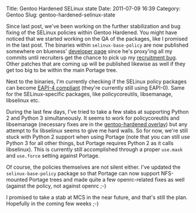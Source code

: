 Title: Gentoo Hardened SELinux state
Date: 2011-07-09 16:39
Category: Gentoo
Slug: gentoo-hardened-selinux-state

Since last post, we've been working on the further stabilization and bug
fixing of the SELinux policies within Gentoo Hardened. You might have
noticed that we started working on the QA of the packages, like I
promised in the last post. The binaries within `selinux-base-policy` are
now published somewhere on blueness' [developer
page](http://dev.gentoo.org/~blueness/patchbundle-selinux-base-policy/)
since he's proxy'ing all my commits until recruiters get the chance to
pick up my [recruitment
bug](https://bugs.gentoo.org/show_bug.cgi?id=176886). Other patches that
are coming up will be published likewise as well if they get too big to
be within the main Portage tree.

Next to the binaries, I'm currently checking if the SELinux policy
packages can become [EAPI-4
compliant](http://devmanual.gentoo.org/ebuild-writing/eapi/index.html)
(they're currently still using EAPI-0). Same for the SELinux-specific
packages, like policycoreutils, libsemanage, libselinux etc.

During the last few days, I've tried to take a few stabs at supporting
Python 2 and Python 3 simultaneously. It seems to work for
policycoreutils and libsemanage (necessary fixes are in the
[gentoo-hardened
overlay](http://git.overlays.gentoo.org/gitweb/?p=proj/hardened-dev.git))
but any attempt to fix libselinux seems to give me hard walls. So for
now, we're still stuck with Python 2 support when using Portage (note
that you can still use Python 3 for all other things, but Portage
requires Python 2 as it calls libselinux). This is currently still
accomplished through a proper `use.mask` and `use.force` setting against
Portage.

Of course, the policies themselves are not silent either. I've updated
the `selinux-base-policy` package so that Portage can now support
NFS-mounted Portage trees and made quite a few openrc-related fixes as
well (against the policy, not against openrc ;-)

I promised to take a stab at MCS in the near future, and that's still
the plan. Hopefully in the coming few weeks ;-)
